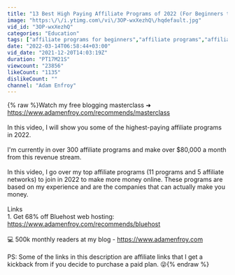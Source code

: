 ```yaml
---
title: "13 Best High Paying Affiliate Programs of 2022 (For Beginners to Make Money)"
image: "https:\/\/i.ytimg.com\/vi\/3OP-wxXezhQ\/hqdefault.jpg"
vid_id: "3OP-wxXezhQ"
categories: "Education"
tags: ["affiliate programs for beginners","affiliate programs","affiliate marketing programs"]
date: "2022-03-14T06:58:44+03:00"
vid_date: "2021-12-20T14:03:19Z"
duration: "PT17M21S"
viewcount: "23856"
likeCount: "1135"
dislikeCount: ""
channel: "Adam Enfroy"
---
```

{% raw %}Watch my free blogging masterclass ➜ <a rel="nofollow" target="blank" href="https://www.adamenfroy.com/recommends/masterclass">https://www.adamenfroy.com/recommends/masterclass</a><br /><br />In this video, I will show you some of the highest-paying affiliate programs in 2022. <br /><br />I'm currently in over 300 affiliate programs and make over $80,000 a month from this revenue stream. <br /><br />In this video, I go over my top affiliate programs (11 programs and 5 affiliate networks) to join in 2022 to make more money online. These programs are based on my experience and are the companies that can actually make you money.<br /><br />Links<br />1. Get 68% off Bluehost web hosting: <a rel="nofollow" target="blank" href="https://www.adamenfroy.com/recommends/bluehost">https://www.adamenfroy.com/recommends/bluehost</a><br /><br />💻 500k monthly readers at my blog - <a rel="nofollow" target="blank" href="https://www.adamenfroy.com">https://www.adamenfroy.com</a><br /><br />PS: Some of the links in this description are affiliate links that I get a kickback from if you decide to purchase a paid plan. 😜{% endraw %}
